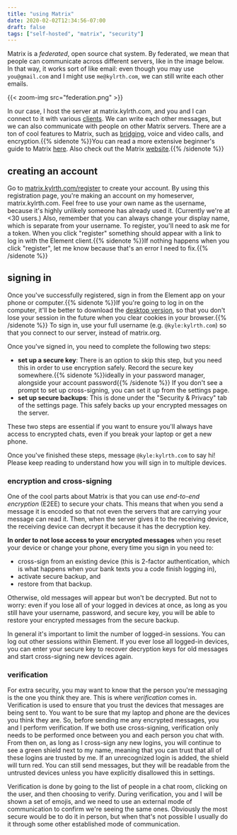 ```yaml
---
title: "using Matrix"
date: 2020-02-02T12:34:56-07:00
draft: false
tags: ["self-hosted", "matrix", "security"]
---
```


Matrix is a *federated*, open source chat system. By federated, we mean that people can communicate across different servers, like in the image below. In that way, it works sort of like email: even though you may use `you@gmail.com` and I might use `me@kylrth.com`, we can still write each other emails.

{{< zoom-img src="federation.png" >}}

In our case, I host the server at matrix.kylrth.com, and you and I can connect to it with various [clients](https://matrix.org/clients-matrix/). We can write each other messages, but we can also communicate with people on other Matrix servers. There are a ton of cool features to Matrix, such as [bridging](https://matrix.org/bridges/), voice and video calls, and encryption.{{% sidenote %}}You can read a more extensive beginner's guide to Matrix [here](https://joinmatrix.org/). Also check out the Matrix [website](https://matrix.org).{{% /sidenote %}}

## creating an account

Go to [matrix.kylrth.com/register](https://matrix.kylrth.com/register) to create your account. By using this registration page, you're making an account on my homeserver, matrix.kylrth.com. Feel free to use your own name as the username, because it's highly unlikely someone has already used it. (Currently we're at <30 users.) Also, remember that you can always change your display name, which is separate from your username. To register, you'll need to ask me for a token. When you click "register" something should appear with a link to log in with the Element client.{{% sidenote %}}If nothing happens when you click "register", let me know because that's an error I need to fix.{{% /sidenote %}}

## signing in

Once you've successfully registered, sign in from the Element app on your phone or computer.{{% sidenote %}}If you're going to log in on the computer, it'll be better to download the [desktop version](https://element.io/get-started#download), so that you don't lose your session in the future when you clear cookies in your browser.{{% /sidenote %}} To sign in, use your full username (e.g. `@kyle:kylrth.com`) so that you connect to our server, instead of matrix.org.

Once you've signed in, you need to complete the following two steps:

- **set up a secure key**: There is an option to skip this step, but you need this in order to use encryption safely. Record the secure key somewhere.{{% sidenote %}}ideally in your password manager, alongside your account password{{% /sidenote %}} If you don't see a prompt to set up cross-signing, you can set it up from the settings page.
- **set up secure backups**: This is done under the "Security & Privacy" tab of the settings page. This safely backs up your encrypted messages on the server.

These two steps are essential if you want to ensure you'll always have access to encrypted chats, even if you break your laptop or get a new phone.

Once you've finished these steps, message `@kyle:kylrth.com` to say hi! Please keep reading to understand how you will sign in to multiple devices.

### encryption and cross-signing

One of the cool parts about Matrix is that you can use *end-to-end encryption* (E2EE) to secure your chats. This means that when you send a message it is encoded so that not even the servers that are carrying your message can read it. Then, when the server gives it to the receiving device, the receiving device can decrypt it because it has the decryption key.

**In order to not lose access to your encrypted messages** when you reset your device or change your phone, every time you sign in you need to:

- cross-sign from an existing device (this is 2-factor authentication, which is what happens when your bank texts you a code finish logging in),
- activate secure backup, and
- restore from that backup.

Otherwise, old messages will appear but won't be decrypted. But not to worry: even if you lose all of your logged in devices at once, as long as you still have your username, password, and secure key, you will be able to restore your encrypted messages from the secure backup.

In general it's important to limit the number of logged-in sessions. You can log out other sessions within Element. If you ever lose all logged-in devices, you can enter your secure key to recover decryption keys for old messages and start cross-signing new devices again.

### verification

For extra security, you may want to know that the person you're messaging is the one you think they are. This is where *verification* comes in. Verification is used to ensure that you trust the devices that messages are being sent to. You want to be sure that my laptop and phone are the devices you think they are. So, before sending me any encrypted messages, you and I perform verification. If we both use cross-signing, verification only needs to be performed once between you and each person you chat with. From then on, as long as I cross-sign any new logins, you will continue to see a green shield next to my name, meaning that you can trust that all of these logins are trusted by me. If an unrecognized login is added, the shield will turn red. You can still send messages, but they will be readable from the untrusted devices unless you have explicitly disallowed this in settings.

Verification is done by going to the list of people in a chat room, clicking on the user, and then choosing to verify. During verification, you and I will be shown a set of emojis, and we need to use an external mode of communication to confirm we're seeing the same ones. Obviously the most secure would be to do it in person, but when that's not possible I usually do it through some other established mode of communication.
